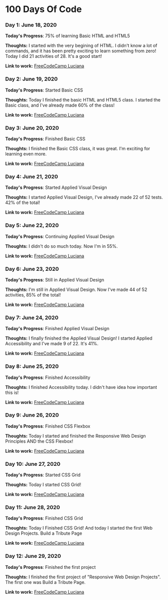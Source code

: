 # 100 Days Of Code 

### Day 1: June 18, 2020 

**Today's Progress**: 75% of learning Basic HTML and HTML5

**Thoughts:** I started with the very begining of HTML. I didn't know a lot of commands, and it has been pretty exciting to learn something from zero!
Today I did 21 activities of 28. It's a good start!

**Link to work:** [FreeCodeCamp Luciana](https://www.freecodecamp.org/luciana-bonani)



### Day 2: June 19, 2020 

**Today's Progress**: Started Basic CSS

**Thoughts:** Today I finished the basic HTML and HTML5 class. I started the Basic class, and I've already made 60% of the class! 

**Link to work:** [FreeCodeCamp Luciana](https://www.freecodecamp.org/luciana-bonani)



### Day 3: June 20, 2020 

**Today's Progress**: Finished Basic CSS

**Thoughts:** I finished the Basic CSS class, it was great. I'm exciting for learning even more.

**Link to work:** [FreeCodeCamp Luciana](https://www.freecodecamp.org/luciana-bonani)



### Day 4: June 21, 2020 

**Today's Progress**: Started Applied Visual Design

**Thoughts:** I started Applied Visual Design, I've already made 22 of 52 tests. 42% of the total!

**Link to work:** [FreeCodeCamp Luciana](https://www.freecodecamp.org/luciana-bonani)



### Day 5: June 22, 2020 

**Today's Progress**: Continuing Applied Visual Design

**Thoughts:** I didn't do so much today. Now I'm in 55%.

**Link to work:** [FreeCodeCamp Luciana](https://www.freecodecamp.org/luciana-bonani)



### Day 6: June 23, 2020 

**Today's Progress**: Still in Applied Visual Design

**Thoughts:** I'm still in Applied Visual Design. Now I've made 44 of 52 activities, 85% of the total!

**Link to work:** [FreeCodeCamp Luciana](https://www.freecodecamp.org/luciana-bonani)



### Day 7: June 24, 2020 

**Today's Progress**: Finished Applied Visual Design

**Thoughts:** I finally finished the Applied Visual Design! I started Applied Accessibility and I've made 9 of 22. It's 41%.

**Link to work:** [FreeCodeCamp Luciana](https://www.freecodecamp.org/luciana-bonani)



### Day 8: June 25, 2020 

**Today's Progress**: Finished Accessibility

**Thoughts:** I finished Accessibility today. I didn't have idea how important this is!

**Link to work:** [FreeCodeCamp Luciana](https://www.freecodecamp.org/luciana-bonani)



### Day 9: June 26, 2020 

**Today's Progress**: Finished CSS Flexbox

**Thoughts:** Today I started and finished the Responsive Web Design Principles AND the CSS Flexbox!

**Link to work:** [FreeCodeCamp Luciana](https://www.freecodecamp.org/luciana-bonani)



### Day 10: June 27, 2020 

**Today's Progress**: Started CSS Grid

**Thoughts:** Today I started CSS Grid!

**Link to work:** [FreeCodeCamp Luciana](https://www.freecodecamp.org/luciana-bonani)



### Day 11: June 28, 2020 

**Today's Progress**: Finished CSS Grid

**Thoughts:** Today I Finished CSS Grid! And today I started the first Web Design Projects. Build a Tribute Page

**Link to work:** [FreeCodeCamp Luciana](https://www.freecodecamp.org/luciana-bonani)


### Day 12: June 29, 2020 

**Today's Progress**: Finished the first project

**Thoughts:** I finished the first project of "Responsive Web Design Projects". The first one was Build a Tribute Page.

**Link to work:** [FreeCodeCamp Luciana](https://www.freecodecamp.org/luciana-bonani)